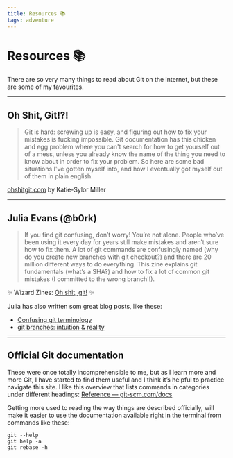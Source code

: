 ```yaml
---
title: Resources 📚
tags: adventure
---
```


# Resources 📚

There are so very many things to read about Git on the internet, but these are some of my favourites.

---

## Oh Shit, Git!?!

> Git is hard: screwing up is easy, and figuring out how to fix your mistakes is fucking impossible. Git documentation has this chicken and egg problem where you can't search for how to get yourself out of a mess, unless you already know the name of the thing you need to know about in order to fix your problem. So here are some bad situations I've gotten myself into, and how I eventually got myself out of them in plain english.

[ohshitgit.com](https://ohshitgit.com/) by Katie-Sylor Miller

---

## Julia Evans (@b0rk)

> If you find git confusing, don’t worry! You’re not alone. People who’ve been using it every day for years still make mistakes and aren’t sure how to fix them. A lot of git commands are confusingly named (why do you create new branches with git checkout?) and there are 20 million different ways to do everything. This zine explains git fundamentals (what’s a SHA?) and how to fix a lot of common git mistakes (I committed to the wrong branch!!).

✨ Wizard Zines: [Oh shit, git!](https://wizardzines.com/zines/oh-shit-git/) ✨

Julia has also written som great blog posts, like these:

- [Confusing git terminology](https://jvns.ca/blog/2023/11/01/confusing-git-terminology/)
- [git branches: intuition & reality](https://jvns.ca/blog/2023/11/23/branches-intuition-reality/)

---

## Official Git documentation

These were once totally incomprehensible to me, but as I learn more and more Git, I have started to find them useful and I think it’s helpful to practice navigate this site. I like this overview that lists commands in categories under different headings: [Reference — git-scm.com/docs](https://git-scm.com/docs)

Getting more used to reading the way things are described officially, will make it easier to use the documentation available right in the terminal from commands like these:

```
git --help
git help -a
git rebase -h
```
